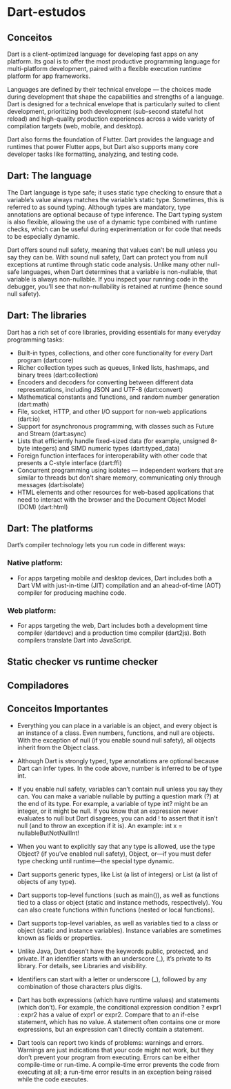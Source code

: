 # Dart-estudos

## Conceitos

Dart is a client-optimized language for developing fast apps on any platform. Its goal is to offer the most productive programming language for multi-platform development, paired with a flexible execution runtime platform for app frameworks.

Languages are defined by their technical envelope — the choices made during development that shape the capabilities and strengths of a language. Dart is designed for a technical envelope that is particularly suited to client development, prioritizing both development (sub-second stateful hot reload) and high-quality production experiences across a wide variety of compilation targets (web, mobile, and desktop).

Dart also forms the foundation of Flutter. Dart provides the language and runtimes that power Flutter apps, but Dart also supports many core developer tasks like formatting, analyzing, and testing code.

## Dart: The language

The Dart language is type safe; it uses static type checking to ensure that a variable’s value always matches the variable’s static type. Sometimes, this is referred to as sound typing. Although types are mandatory, type annotations are optional because of type inference. The Dart typing system is also flexible, allowing the use of a dynamic type combined with runtime checks, which can be useful during experimentation or for code that needs to be especially dynamic.

Dart offers sound null safety, meaning that values can’t be null unless you say they can be. With sound null safety, Dart can protect you from null exceptions at runtime through static code analysis. Unlike many other null-safe languages, when Dart determines that a variable is non-nullable, that variable is always non-nullable. If you inspect your running code in the debugger, you’ll see that non-nullability is retained at runtime (hence sound null safety).

## Dart: The libraries

Dart has a rich set of core libraries, providing essentials for many everyday programming tasks:

- Built-in types, collections, and other core functionality for every Dart program (dart:core)
- Richer collection types such as queues, linked lists, hashmaps, and binary trees (dart:collection)
- Encoders and decoders for converting between different data representations, including JSON and UTF-8 (dart:convert)
- Mathematical constants and functions, and random number generation (dart:math)
- File, socket, HTTP, and other I/O support for non-web applications (dart:io)
- Support for asynchronous programming, with classes such as Future and Stream (dart:async)
- Lists that efficiently handle fixed-sized data (for example, unsigned 8-byte integers) and SIMD numeric types (dart:typed_data)
- Foreign function interfaces for interoperability with other code that presents a C-style interface (dart:ffi)
- Concurrent programming using isolates — independent workers that are similar to threads but don’t share memory, communicating only through messages (dart:isolate)
- HTML elements and other resources for web-based applications that need to interact with the browser and the Document Object Model (DOM) (dart:html)

## Dart: The platforms

Dart’s compiler technology lets you run code in different ways:

### Native platform:

- For apps targeting mobile and desktop devices, Dart includes both a Dart VM with just-in-time (JIT) compilation and an ahead-of-time (AOT) compiler for producing machine code.

### Web platform:

- For apps targeting the web, Dart includes both a development time compiler (dartdevc) and a production time compiler (dart2js). Both compilers translate Dart into JavaScript.

## Static checker vs runtime checker

## Compiladores

## Conceitos Importantes

- Everything you can place in a variable is an object, and every object is an instance of a class. Even numbers, functions, and null are objects. With the exception of null (if you enable sound null safety), all objects inherit from the Object class.

- Although Dart is strongly typed, type annotations are optional because Dart can infer types. In the code above, number is inferred to be of type int.

- If you enable null safety, variables can’t contain null unless you say they can. You can make a variable nullable by putting a question mark (?) at the end of its type. For example, a variable of type int? might be an integer, or it might be null. If you know that an expression never evaluates to null but Dart disagrees, you can add ! to assert that it isn’t null (and to throw an exception if it is). An example: int x = nullableButNotNullInt!

- When you want to explicitly say that any type is allowed, use the type Object? (if you’ve enabled null safety), Object, or—if you must defer type checking until runtime—the special type dynamic.

- Dart supports generic types, like List<int> (a list of integers) or List<Object> (a list of objects of any type).

- Dart supports top-level functions (such as main()), as well as functions tied to a class or object (static and instance methods, respectively). You can also create functions within functions (nested or local functions).

- Dart supports top-level variables, as well as variables tied to a class or object (static and instance variables). Instance variables are sometimes known as fields or properties.

- Unlike Java, Dart doesn’t have the keywords public, protected, and private. If an identifier starts with an underscore (\_), it’s private to its library. For details, see Libraries and visibility.

- Identifiers can start with a letter or underscore (\_), followed by any combination of those characters plus digits.

- Dart has both expressions (which have runtime values) and statements (which don’t). For example, the conditional expression condition ? expr1 : expr2 has a value of expr1 or expr2. Compare that to an if-else statement, which has no value. A statement often contains one or more expressions, but an expression can’t directly contain a statement.

- Dart tools can report two kinds of problems: warnings and errors. Warnings are just indications that your code might not work, but they don’t prevent your program from executing. Errors can be either compile-time or run-time. A compile-time error prevents the code from executing at all; a run-time error results in an exception being raised while the code executes.

